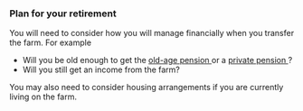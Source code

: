 ###  **Plan for your retirement**

You will need to consider how you will manage financially when you transfer
the farm. For example

  * Will you be old enough to get the [ old-age pension ](/en/social-welfare/older-and-retired-people/state-pension-contributory/) or a [ private pension ](/en/money-and-tax/personal-finance/pensions/personal-pensions/) ? 
  * Will you still get an income from the farm? 

You may also need to consider housing arrangements if you are currently living
on the farm.
